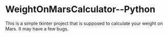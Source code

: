 # WeightOnMarsCalculator--Python
This is a simple tkinter project that is supposed to calculate your weight on Mars. It may have a few bugs.
